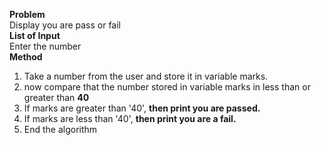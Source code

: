 **Problem**<br>
Display you are pass or fail<br>
**List of Input**<br>
Enter the number<br>
**Method**
1. Take a number from the user and store it in variable marks.<br>
2. now compare that the number stored in variable marks in less than or greater than **40** <br>
3. If marks are greater than '40', **then print you are passed.** <br>
4. If marks are less than '40', **then print you are a fail.** <br>
5. End the algorithm 
